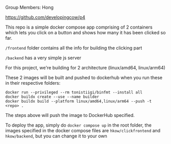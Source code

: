 Group Members: Hong

https://github.com/developingcow/p4


This repo is a simple docker compose app comprising of 2 containers which lets you click on a button and shows how many it has been clicked so far.

`/frontend` folder contains all the info for building the clicking part

`/backend` has a very simple js server 

For this project, we're building for 2 architecture (linux/amd64, linux/arm64)

These 2 images will be built and pushed to dockerhub when you run these in their respective folders:
```
docker run --privileged --rm tonistiigi/binfmt --install all
docker buildx create --use --name builder
docker buildx build --platform linux/amd64,linux/arm64 --push -t <repo> .
```

The steps above will push the image to DockerHub <repo> specified.

To deploy the app, simply do `docker compose up` in the root folder, 
the images specified in the docker compose files are `hkow/clickfrontend` and `hkow/backend`, but you can change it to your own

